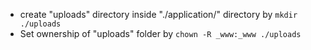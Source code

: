 - create "uploads" directory inside "./application/" directory by `mkdir ./uploads`
- Set ownership of "uploads" folder by `chown -R _www:_www ./uploads`
